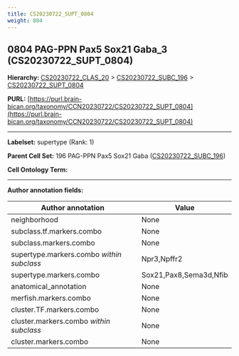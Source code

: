 ```yaml
---
title: CS20230722_SUPT_0804
weight: 804
---
```

## 0804 PAG-PPN Pax5 Sox21 Gaba_3 (CS20230722_SUPT_0804)
<b>Hierarchy: </b>
[CS20230722_CLAS_20](../CS20230722_CLAS_20) >
[CS20230722_SUBC_196](../CS20230722_SUBC_196) >
[CS20230722_SUPT_0804](../CS20230722_SUPT_0804)

**PURL:** [https://purl.brain-bican.org/taxonomy/CCN20230722/CS20230722_SUPT_0804](https://purl.brain-bican.org/taxonomy/CCN20230722/CS20230722_SUPT_0804)

---


**Labelset:** supertype (Rank: 1)

**Parent Cell Set:** 196 PAG-PPN Pax5 Sox21 Gaba ([CS20230722_SUBC_196](../CS20230722_SUBC_196))



**Cell Ontology Term:** 

[MARKER GENES.]: #


---

[TRANSFERRED ANNOTATIONS.]: #


[AUTHOR ANNOTATION FIELDS.]: #


**Author annotation fields:**

| Author annotation | Value |
|-------------------|-------|
|neighborhood|None|
|subclass.tf.markers.combo|None|
|subclass.markers.combo|None|
|supertype.markers.combo _within subclass_|Npr3,Npffr2|
|supertype.markers.combo|Sox21,Pax8,Sema3d,Nfib|
|anatomical_annotation|None|
|merfish.markers.combo|None|
|cluster.TF.markers.combo|None|
|cluster.markers.combo _within subclass_|None|
|cluster.markers.combo|None|
